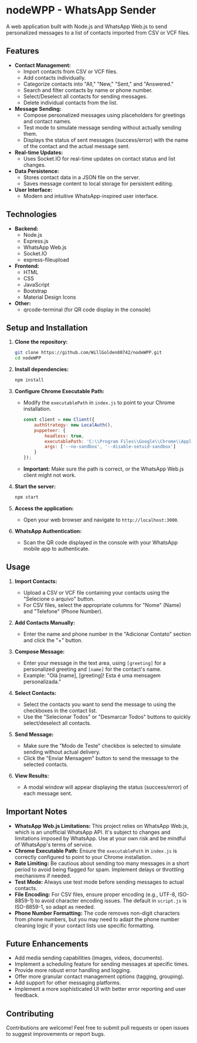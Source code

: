 # nodeWPP - WhatsApp Sender

A web application built with Node.js and WhatsApp Web.js to send personalized messages to a list of contacts imported from CSV or VCF files.

## Features

-   **Contact Management:**
    -   Import contacts from CSV or VCF files.
    -   Add contacts individually.
    -   Categorize contacts into "All," "New," "Sent," and "Answered."
    -   Search and filter contacts by name or phone number.
    -   Select/Deselect all contacts for sending messages.
    -   Delete individual contacts from the list.
-   **Message Sending:**
    -   Compose personalized messages using placeholders for greetings and contact names.
    -   Test mode to simulate message sending without actually sending them.
    -   Displays the status of sent messages (success/error) with the name of the contact and the actual message sent.
-   **Real-time Updates:**
    -   Uses Socket.IO for real-time updates on contact status and list changes.
-   **Data Persistence:**
    -   Stores contact data in a JSON file on the server.
    -   Saves message content to local storage for persistent editing.
-   **User Interface:**
    -   Modern and intuitive WhatsApp-inspired user interface.

## Technologies

-   **Backend:**
    -   Node.js
    -   Express.js
    -   WhatsApp Web.js
    -   Socket.IO
    -   express-fileupload
-   **Frontend:**
    -   HTML
    -   CSS
    -   JavaScript
    -   Bootstrap
    -   Material Design Icons
-   **Other:**
    -   qrcode-terminal (for QR code display in the console)

## Setup and Installation

1.  **Clone the repository:**

    ```bash
    git clone https://github.com/WillGolden80742/nodeWPP.git
    cd nodeWPP
    ```

2.  **Install dependencies:**

    ```bash
    npm install
    ```

3.  **Configure Chrome Executable Path:**

    -   Modify the `executablePath` in `index.js` to point to your Chrome installation.
        ```javascript
        const client = new Client({
            authStrategy: new LocalAuth(),
            puppeteer: {
                headless: true,
                executablePath: 'C:\\Program Files\\Google\\Chrome\\Application\\chrome.exe', // <-- Change this!
                args: ['--no-sandbox', '--disable-setuid-sandbox']
            }
        });
        ```
    -   **Important:**  Make sure the path is correct, or the WhatsApp Web.js client might not work.

4.  **Start the server:**

    ```bash
    npm start
    ```

5.  **Access the application:**

    -   Open your web browser and navigate to `http://localhost:3000`.

6.  **WhatsApp Authentication:**

    -   Scan the QR code displayed in the console with your WhatsApp mobile app to authenticate.

## Usage

1.  **Import Contacts:**
    -   Upload a CSV or VCF file containing your contacts using the "Selecione o arquivo" button.
    -   For CSV files, select the appropriate columns for "Nome" (Name) and "Telefone" (Phone Number).

2.  **Add Contacts Manually:**
    -   Enter the name and phone number in the "Adicionar Contato" section and click the "+" button.

3.  **Compose Message:**
    -   Enter your message in the text area, using `[greeting]` for a personalized greeting and `[name]` for the contact's name.
    -   Example: "Olá [name], [greeting]! Esta é uma mensagem personalizada."

4.  **Select Contacts:**
    -   Select the contacts you want to send the message to using the checkboxes in the contact list.
    -   Use the "Selecionar Todos" or "Desmarcar Todos" buttons to quickly select/deselect all contacts.

5.  **Send Message:**
    -   Make sure the "Modo de Teste" checkbox is selected to simulate sending without actual delivery.
    -   Click the "Enviar Mensagem" button to send the message to the selected contacts.

6.  **View Results:**
    -   A modal window will appear displaying the status (success/error) of each message sent.

## Important Notes

-   **WhatsApp Web.js Limitations:**  This project relies on WhatsApp Web.js, which is an unofficial WhatsApp API.  It's subject to changes and limitations imposed by WhatsApp.  Use at your own risk and be mindful of WhatsApp's terms of service.
-   **Chrome Executable Path:**  Ensure the `executablePath` in `index.js` is correctly configured to point to your Chrome installation.
-   **Rate Limiting:**  Be cautious about sending too many messages in a short period to avoid being flagged for spam. Implement delays or throttling mechanisms if needed.
-   **Test Mode:**  Always use test mode before sending messages to actual contacts.
-   **File Encoding:**  For CSV files, ensure proper encoding (e.g., UTF-8, ISO-8859-1) to avoid character encoding issues. The default in `script.js` is ISO-8859-1, so adapt as needed.
-   **Phone Number Formatting:** The code removes non-digit characters from phone numbers, but you may need to adapt the phone number cleaning logic if your contact lists use specific formatting.

## Future Enhancements

-   Add media sending capabilities (images, videos, documents).
-   Implement a scheduling feature for sending messages at specific times.
-   Provide more robust error handling and logging.
-   Offer more granular contact management options (tagging, grouping).
-   Add support for other messaging platforms.
-   Implement a more sophisticated UI with better error reporting and user feedback.

## Contributing

Contributions are welcome! Feel free to submit pull requests or open issues to suggest improvements or report bugs.
